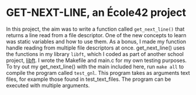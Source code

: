 # GET-NEXT-LINE, an École42 project
In this project, the aim was to write a function called `get_next_line()` that returns a line read from a file descriptor. One of the new concepts to learn was static variables and how to use them. As a bonus, I made my function handle reading from multiple file descriptors at once. get_next_line() uses the functions in my library `libft`, which I coded as part of another school project, [libft](libft/README.md).
I wrote the Makefile and main.c for my own testing purposes. To try out my get_next_line() with the main included here, run `make all` to compile the program called `test_gnl`. This program takes as arguments text files, for example those found in test_text_files. The program can be executed with multiple arguments.
